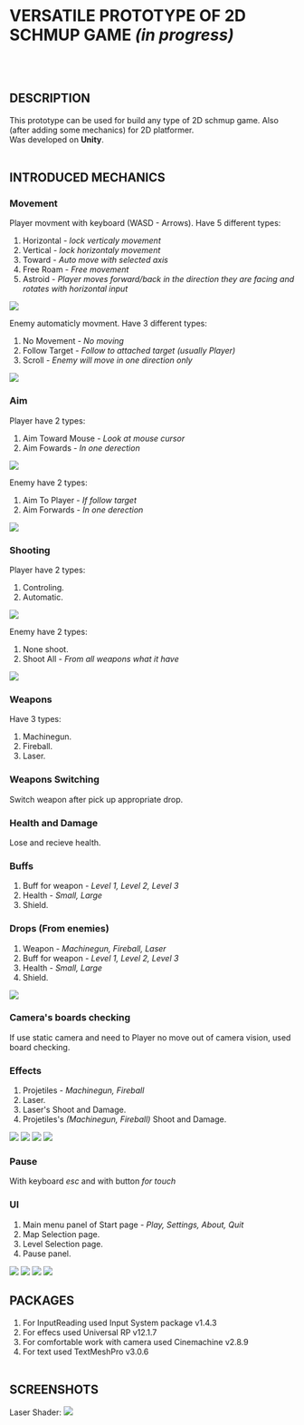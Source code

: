 # **VERSATILE PROTOTYPE OF 2D SCHMUP GAME** *(in progress)*
<br><br>

## **DESCRIPTION**


This prototype can be used for build any type of 2D schmup game. Also (after adding some mechanics) for 2D platformer.<br>
Was developed on **Unity**.
<br><br>

## **INTRODUCED MECHANICS**
### **Movement**
Player movment with keyboard (WASD - Arrows). Have 5 different types:  
1. Horizontal - *lock verticaly movement*
2. Vertical - *lock horizontaly movement*
3. Toward - *Auto move with selected axis*
4. Free Roam - *Free movement*
5. Astroid - *Player moves forward/back in the direction they are facing and rotates with horizontal input*

![](https://github.com/shakur-farit/Schmup-Prototype/blob/main/Screenshots/MovePlayer.jpg)

Enemy automaticly movment. Have 3 different types: 
1. No Movement - *No moving*
2. Follow Target - *Follow to attached target (usually Player)*
3. Scroll - *Enemy will move in one direction only*

![](https://github.com/shakur-farit/Schmup-Prototype/blob/main/Screenshots/MoveEn.png)

### **Aim**
Player have 2 types:
1. Aim Toward Mouse - *Look at mouse cursor*
2. Aim Fowards - *In one derection*

![](https://github.com/shakur-farit/Schmup-Prototype/blob/main/Screenshots/AimPlayer.jpg)

Enemy have 2 types:
1. Aim To Player - *If follow target*
2. Aim Forwards - *In one derection*

![](https://github.com/shakur-farit/Schmup-Prototype/blob/main/Screenshots/AimEnem.jpg)

### **Shooting**
Player have 2 types: 
1. Controling.
2. Automatic.

![](https://github.com/shakur-farit/Schmup-Prototype/blob/main/Screenshots/ShootPlayer.jpg)
   
Enemy have 2 types:
1. None shoot.
2. Shoot All - *From all weapons what it have*

![](https://github.com/shakur-farit/Schmup-Prototype/blob/main/Screenshots/ShootEnemy.jpg)

### **Weapons**
Have 3 types:
1. Machinegun. 
2. Fireball.
3. Laser.

### **Weapons Switching**
Switch weapon after pick up appropriate drop.

### **Health and Damage**
Lose and recieve health.

### **Buffs**
1. Buff for weapon - *Level 1, Level 2, Level 3*
2. Health - *Small, Large*
3. Shield.

### **Drops (From enemies)**
1. Weapon - *Machinegun, Fireball, Laser*
2. Buff for weapon - *Level 1, Level 2, Level 3*
3. Health - *Small, Large*
4. Shield.

![](https://github.com/shakur-farit/Schmup-Prototype/blob/main/Screenshots/Drop.jpg)

### **Camera's boards checking**
If use static camera and need to Player no move out of camera vision, used board checking.

### **Effects**
1. Projetiles - *Machinegun, Fireball*
2. Laser.
3. Laser's Shoot and Damage.
4. Projetiles's *(Machinegun, Fireball)* Shoot and Damage.

![](https://github.com/shakur-farit/Schmup-Prototype/blob/main/Screenshots/Laser.jpg)
![](https://github.com/shakur-farit/Schmup-Prototype/blob/main/Screenshots/MachinegunEffectsDamageAndShoot.jpg)
![](https://github.com/shakur-farit/Schmup-Prototype/blob/main/Screenshots/FireballShootEffect.jpg)
![](https://github.com/shakur-farit/Schmup-Prototype/blob/main/Screenshots/FireballDamageEffect.jpg)

### **Pause**
With keyboard *esc* and with button *for touch*

### **UI**
1. Main menu panel of Start page - *Play, Settings, About, Quit*
2. Map Selection page.
3. Level Selection page.
4. Pause panel.

![](https://github.com/shakur-farit/Schmup-Prototype/blob/main/Screenshots/MainMenu.jpg)
![](https://github.com/shakur-farit/Schmup-Prototype/blob/main/Screenshots/Map%20selection.jpg)
![](https://github.com/shakur-farit/Schmup-Prototype/blob/main/Screenshots/Level%20selection.jpg)
![](https://github.com/shakur-farit/Schmup-Prototype/blob/main/Screenshots/pause.jpg)

## **PACKAGES**
1. For InputReading used Input System package v1.4.3
2. For effecs used Universal RP v12.1.7
3. For comfortable work with camera used Cinemachine v2.8.9
4. For text used TextMeshPro v3.0.6
<br><br>

## **SCREENSHOTS**

Laser Shader:
![](https://github.com/shakur-farit/Schmup-Prototype/blob/main/Screenshots/Laser%20shader.jpg)
